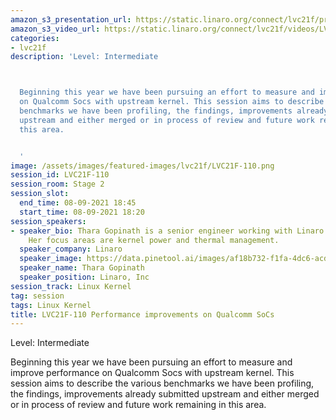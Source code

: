 ```yaml
---
amazon_s3_presentation_url: https://static.linaro.org/connect/lvc21f/presentations/LVC21F-110.pdf
amazon_s3_video_url: https://static.linaro.org/connect/lvc21f/videos/LVC21F-110.mp4
categories:
- lvc21f
description: 'Level: Intermediate



  Beginning this year we have been pursuing an effort to measure and improve performance
  on Qualcomm Socs with upstream kernel. This session aims to describe the various
  benchmarks we have been profiling, the findings, improvements already submitted
  upstream and either merged or in process of review and future work remaining in
  this area.


  '
image: /assets/images/featured-images/lvc21f/LVC21F-110.png
session_id: LVC21F-110
session_room: Stage 2
session_slot:
  end_time: 08-09-2021 18:45
  start_time: 08-09-2021 18:20
session_speakers:
- speaker_bio: Thara Gopinath is a senior engineer working with Linaro since 2015.
    Her focus areas are kernel power and thermal management.
  speaker_company: Linaro
  speaker_image: https://data.pinetool.ai/images/af18b732-f1fa-4dc6-acdc-42509099b171.jpeg
  speaker_name: Thara Gopinath
  speaker_position: Linaro, Inc
session_track: Linux Kernel
tag: session
tags: Linux Kernel
title: LVC21F-110 Performance improvements on Qualcomm SoCs
---
```


Level: Intermediate


Beginning this year we have been pursuing an effort to measure and improve performance on Qualcomm Socs with upstream kernel. This session aims to describe the various benchmarks we have been profiling, the findings, improvements already submitted upstream and either merged or in process of review and future work remaining in this area.